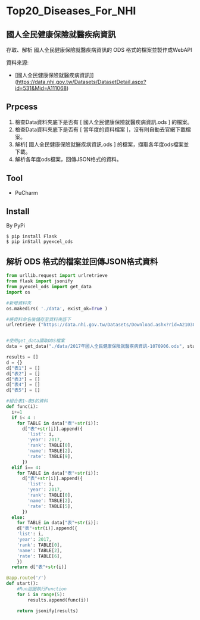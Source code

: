 # Top20_Diseases_For_NHI

國人全民健康保險就醫疾病資訊
----------------------------

存取、解析 國人全民健康保險就醫疾病資訊的 ODS 格式的檔案並製作成WebAPI

資料來源: 

* [國人全民健康保險就醫疾病資訊]](https://data.nhi.gov.tw/Datasets/DatasetDetail.aspx?id=531&Mid=A111068)

## Prpcess

1. 檢查Data資料夾底下是否有 [ 國人全民健康保險就醫疾病資訊.ods ] 的檔案。
2. 檢查Data資料夾底下是否有 [ 當年度的資料檔案 ]，沒有則自動去官網下載檔案。
3. 解析[ 國人全民健康保險就醫疾病資訊.ods ] 的檔案，擷取各年度ods檔案並下載。
4. 解析各年度ods檔案，回傳JSON格式的資料。

## Tool

* PuCharm

## Install

By PyPi

```
$ pip install Flask
$ pip inStall pyexcel_ods
```

解析 ODS 格式的檔案並回傳JSON格式資料
----------------------------

```python
from urllib.request import urlretrieve
from flask import jsonify
from pyexcel_ods import get_data
import os

#新增資料夾
os.makedirs( './data', exist_ok=True )

#將資料命名後儲存至資料夾底下
urlretrieve ("https://data.nhi.gov.tw/Datasets/Download.ashx?rid=A21030000I-D2001B-001&l=http://data.nhi.gov.tw/resource/OpenData/%E5%9C%8B%E4%BA%BA%E5%85%A8%E6%B0%91%E5%81%A5%E5%BA%B7%E4%BF%9D%E9%9A%AA%E5%B0%B1%E9%86%AB%E7%96%BE%E7%97%85%E8%B3%87%E8%A8%8A.ods", "./data/國人全民健康保險就醫疾病資訊.ods")


#使用get_data讀取ODS檔案
data = get_data("./data/2017年國人全民健康保險就醫疾病資訊-1070906.ods", start_row=3, row_limit=20)

results = []
d = {} 
d["表1"] = []  
d["表2"] = [] 
d["表3"] = []  
d["表4"] = [] 
d["表5"] = [] 

#組合表1~表5的資料
def func(i):
  i+=1
  if i< 4 :
    for TABLE in data["表"+str(i)]:
      d["表"+str(i)].append({  
        'list': i,
        'year': 2017,
        'rank': TABLE[0],
        'name': TABLE[2],
        'rate': TABLE[9],
      })
  elif i== 4:
    for TABLE in data["表"+str(i)]:
      d["表"+str(i)].append({  
        'list': i,
        'year': 2017,
        'rank': TABLE[0],
        'name': TABLE[2],
        'rate': TABLE[5],
      })
  else: 
    for TABLE in data["表"+str(i)]:
    d["表"+str(i)].append({  
    'list': i,
    'year': 2017,
    'rank': TABLE[0],
    'name': TABLE[2],
    'rate': TABLE[6],
    })       
  return d["表"+str(i)]

@app.route('/')
def start():
    #Run迴圈執行Function
    for i in range(5):
        results.append(func(i))

    return jsonify(results)
```